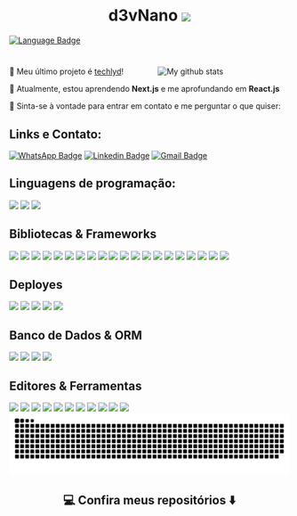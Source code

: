 <h1 align="center">
  d3vNano
  <img align="center" src="https://readme-typing-svg.demolab.com?font=Fira+Code&color=FFFFFF&center=true&vCenter=true&width=1000&lines=Olá,+me+chamo+Luiz+Dorigo+e+;Sou+um+desenvolvedor+Full+Stack." />
</h1>

[![Language Badge](https://img.shields.io/badge/Language-PT--BR-000?labelColor=000&style=social)](https://github.com/d3vNano/d3vNano/blob/main/README-EN.md)
<h1></h1>


<div>
<img align="right" width="47%" src="https://github-readme-stats.vercel.app/api?username=d3vNano&title_color=FFF&icon_color=FFF&text_color=9f9f9f&border_color=000000&bg_color=000&show_icons=true" alt="My github stats"/>


🔭 Meu último projeto é [techlyd]()!

🌱 Atualmente, estou aprendendo **Next.js** e me aprofundando em **React.js**

💬 Sinta-se à vontade para entrar em contato e me perguntar o que quiser:
</div>


<h2>Links e Contato:</h2>

<!--
<img align="right" width="50%" src="https://github-readme-stats.vercel.app/api/top-langs/?username=d3vNano&langs_count=3&title_color=FFF&icon_color=FFF&text_color=9f9f9f&border_color=000000&bg_color=050505"/>
-->
[![WhatsApp Badge](https://img.shields.io/badge/WhatsApp-000000?style=for-the-badge&logo=whatsapp&logoColor=white)](https://wa.me/5541996627334?text=Ol%C3%A1%2C+vim+atrav%C3%A9s+do+seu+GitHub%21+... "Contato via WhatsApp")
[![Linkedin Badge](https://img.shields.io/badge/-in/d3vNano-000000?style=for-the-badge&logo=Linkedin&logoColor=white)](https://www.linkedin.com/in/d3vNano/ "Conecte-se no LinkedIn")
[![Gmail Badge](https://img.shields.io/badge/-contato.dorigo@gmail.com-000000?style=for-the-badge&logo=Gmail&logoColor=white)](mailto:contao.dorigo@gmail.com "Contato via E-mail")

<h2>Linguagens de programação:</h2>

<img src="https://img.shields.io/badge/HTML5-000?style=for-the-badge&logo=html5&logoColor=white"/>
<img src="https://img.shields.io/badge/CSS3-000?style=for-the-badge&logo=css3&logoColor=white"/>
<img src="https://img.shields.io/badge/JavaScript-000?style=for-the-badge&logo=javascript&logoColor=FFFFFF"/>

<h2>Bibliotecas & Frameworks</h2>

<img src="https://img.shields.io/badge/React.js-000?style=for-the-badge&logo=react&logoColor=FFFFFF"/>
<img src="https://img.shields.io/badge/styled--components-000?style=for-the-badge&logo=styled-components&logoColor=white"/>
<img src="https://img.shields.io/badge/React Query-000?style=for-the-badge&logo=reactquery&logoColor=white"/>
<img src="https://img.shields.io/badge/Axios|Fetch-000?style=for-the-badge&logo=axios&logoColor=white"/>
<img src="https://img.shields.io/badge/webpack-000?style=for-the-badge&logo=webpack&logoColor=white"/>
<img src="https://img.shields.io/badge/Prettier-000?style=for-the-badge&logo=prettier&logoColor=FFFFFF"/>
<img src="https://img.shields.io/badge/Next.js-000?style=for-the-badge&logo=next.js&logoColor=FFFFFF"/>
<img src="https://img.shields.io/badge/Sass|Scss-000?style=for-the-badge&logo=sass&logoColor=white"/>
<img src="https://img.shields.io/badge/TailwindCss-000?style=for-the-badge&logo=tailwindcss&logoColor=white"/>
<img src="https://img.shields.io/badge/Node.js-000?style=for-the-badge&logo=nodedotjs&logoColor=white"/>
<img src="https://img.shields.io/badge/Express.js-000?style=for-the-badge&logo=express&logoColor=white"/>
<img src="https://img.shields.io/badge/Typescript-000?style=for-the-badge&logo=typescript&logoColor=white"/>
<img src="https://img.shields.io/badge/JWT-000?style=for-the-badge&logo=jsonwebtokens&logoColor=white"/>
<img src="https://img.shields.io/badge/oauth-000?style=for-the-badge&logo=singlestore&logoColor=white"/>
<img src="https://img.shields.io/badge/jest-000?style=for-the-badge&logo=jest&logoColor=white"/>
<img src="https://img.shields.io/badge/nest.js-000?style=for-the-badge&logo=nestjs&logoColor=white"/>
<img src="https://img.shields.io/badge/npm-000?style=for-the-badge&logo=npm&logoColor=white"/>
<img src="https://img.shields.io/badge/dotenv-000?style=for-the-badge&logo=dotenv&logoColor=white"/>
<img src="https://img.shields.io/badge/eslint-000?style=for-the-badge&logo=eslint&logoColor=white"/>
<img src="https://img.shields.io/badge/docker-000?style=for-the-badge&logo=docker&logoColor=white"/>

<h2>Deployes</h2>

<img src="https://img.shields.io/badge/vercel-000?style=for-the-badge&logo=vercel&logoColor=white"/>
<img src="https://img.shields.io/badge/render-000?style=for-the-badge&logo=render&logoColor=white"/>
<img src="https://img.shields.io/badge/MongoDB Atlas-000?style=for-the-badge&logo=mongodb&logoColor=white"/>
<img src="https://img.shields.io/badge/aws-000?style=for-the-badge&logo=amazonaws&logoColor=white"/>
<img src="https://img.shields.io/badge/MongoDB-000?style=for-the-badge&logo=mongodb&logoColor=white"/>

<h2>Banco de Dados & ORM</h2>

<img src="https://img.shields.io/badge/MongoDB-000?style=for-the-badge&logo=mongodb&logoColor=white"/>
<img src="https://img.shields.io/badge/postgresql-000?style=for-the-badge&logo=postgresql&logoColor=white"/>
<img src="https://img.shields.io/badge/prisma-000?style=for-the-badge&logo=prisma&logoColor=white"/>
<img src="https://img.shields.io/badge/redis-000?style=for-the-badge&logo=redis&logoColor=white"/>

<h2>Editores & Ferramentas</h2>

<img src="https://img.shields.io/badge/vscode-000?style=for-the-badge&logo=visualstudiocode&logoColor=white"/>
<img src="https://img.shields.io/badge/git-000?style=for-the-badge&logo=git&logoColor=white"/>
<img src="https://img.shields.io/badge/notion-000?style=for-the-badge&logo=notion&logoColor=white"/>
<img src="https://img.shields.io/badge/trello-000?style=for-the-badge&logo=trello&logoColor=white"/>
<img src="https://img.shields.io/badge/figma-000?style=for-the-badge&logo=figma&logoColor=white"/>
<img src="https://img.shields.io/badge/adobe cc-000?style=for-the-badge&logo=adobecreativecloud&logoColor=white"/>
<img src="https://img.shields.io/badge/photoshop-000?style=for-the-badge&logo=adobephotoshop&logoColor=white"/>
<img src="https://img.shields.io/badge/illustrator-000?style=for-the-badge&logo=adobeillustrator&logoColor=white"/>
<img src="https://img.shields.io/badge/indesign-000?style=for-the-badge&logo=adobeindesign&logoColor=white"/>
<img src="https://img.shields.io/badge/dreamweaver-000?style=for-the-badge&logo=adobedreamweaver&logoColor=white"/>
<img src="https://img.shields.io/badge/premiere-000?style=for-the-badge&logo=adobepremierepro&logoColor=white"/>


<img src="https://raw.githubusercontent.com/Platane/snk/output/github-contribution-grid-snake.svg" alt="Snake animation" />

<h2 align="center">💻 Confira meus repositórios ⬇️</h2>